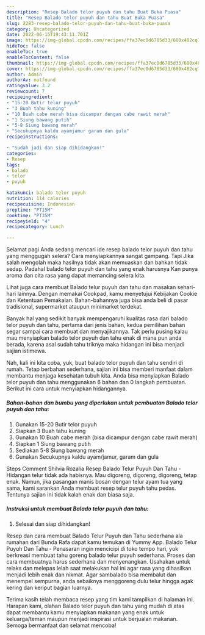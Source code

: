 ```yaml
---
description: "Resep Balado telor puyuh dan tahu Buat Buka Puasa"
title: "Resep Balado telor puyuh dan tahu Buat Buka Puasa"
slug: 2283-resep-balado-telor-puyuh-dan-tahu-buat-buka-puasa
category: Uncategorized
date: 2022-06-15T19:43:11.701Z
image: https://img-global.cpcdn.com/recipes/ffa37ec0d6785d33/680x482cq70/balado-telor-puyuh-dan-tahu-foto-resep-utama.jpg
hideToc: false
enableToc: true
enableTocContent: false
thumbnail: https://img-global.cpcdn.com/recipes/ffa37ec0d6785d33/680x482cq70/balado-telor-puyuh-dan-tahu-foto-resep-utama.jpg
cover: https://img-global.cpcdn.com/recipes/ffa37ec0d6785d33/680x482cq70/balado-telor-puyuh-dan-tahu-foto-resep-utama.jpg
author: Admin
authorAv: notfound
ratingvalue: 3.2
reviewcount: 7
recipeingredient:
- "15-20 Butir telor puyuh"
- "3 Buah tahu kuning"
- "10 Buah cabe merah bisa dicampur dengan cabe rawit merah"
- "1 Siung bawang putih"
- "5-8 Siung bawang merah"
- "Secukupnya kaldu ayamjamur garam dan gula"
recipeinstructions:

- "Sudah jadi dan siap dihidangkan!"
categories:
- Resep
tags:
- balado
- telor
- puyuh

katakunci: balado telor puyuh 
nutrition: 114 calories
recipecuisine: Indonesian
preptime: "PT15M"
cooktime: "PT35M"
recipeyield: "4"
recipecategory: Lunch

---
```



Selamat pagi Anda sedang mencari ide resep balado telor puyuh dan tahu yang menggugah selera? Cara menyiapkannya sangat gampang. Tapi Jika salah mengolah maka hasilnya tidak akan memuaskan dan bahkan tidak sedap. Padahal balado telor puyuh dan tahu yang enak harusnya Kan punya aroma dan cita rasa yang dapat memancing selera kita.


Lihat juga cara membuat Balado telur puyuh dan tahu dan masakan sehari-hari lainnya. Dengan memakai Cookpad, kamu menyetujui Kebijakan Cookie dan Ketentuan Pemakaian. Bahan-bahannya juga bisa anda beli di pasar tradisional, supermarket ataupun minimarket terdekat.

Banyak hal yang sedikit banyak mempengaruhi kualitas rasa dari balado telor puyuh dan tahu, pertama dari jenis bahan, kedua pemilihan bahan segar sampai cara membuat dan menyajikannya. Tak perlu pusing kalau mau menyiapkan balado telor puyuh dan tahu enak di mana pun anda berada, karena asal sudah tahu triknya maka hidangan ini bisa menjadi sajian istimewa.


Nah, kali ini kita coba, yuk, buat balado telor puyuh dan tahu sendiri di rumah. Tetap berbahan sederhana, sajian ini bisa memberi manfaat dalam membantu menjaga kesehatan tubuh kita. Anda bisa menyiapkan Balado telor puyuh dan tahu menggunakan 6 bahan dan 0 langkah pembuatan. Berikut ini cara untuk menyiapkan hidangannya.

<!--inarticleads1-->

##### Bahan-bahan dan bumbu yang diperlukan untuk pembuatan Balado telor puyuh dan tahu:

1. Gunakan 15-20 Butir telor puyuh
1. Siapkan 3 Buah tahu kuning
1. Gunakan 10 Buah cabe merah (bisa dicampur dengan cabe rawit merah)
1. Siapkan 1 Siung bawang putih
1. Sediakan 5-8 Siung bawang merah
1. Gunakan Secukupnya kaldu ayam/jamur, garam dan gula


Steps Comment Shilvia Rozalia Resep Balado Telur Puyuh Dan Tahu - Hidangan telur tidak ada habisnya. Mau digoreng, digoreng, digoreng, tetap enak. Namun, jika pasangan manis bosan dengan telur ayam tua yang sama, kami sarankan Anda membuat resep telur puyuh tahu pedas. Tentunya sajian ini tidak kalah enak dan biasa saja. 

<!--inarticleads2-->

##### Instruksi untuk membuat Balado telor puyuh dan tahu:


1. Selesai dan siap dihidangkan!

Resep dan cara membuat Balado Telur Puyuh dan Tahu sederhana ala rumahan dari Bunda Rafa dapat kamu temukan di Yummy App. Balado Telur Puyuh Dan Tahu - Penasaran ingin mencicipi di toko tempo hari, yuk berkreasi membuat tahu goreng balado telur puyuh sederhana. Proses dan cara membuatnya harus sederhana dan menyenangkan. Usahakan untuk relaks dan melepas lelah saat melakukan hal ini agar rasa yang dihasilkan menjadi lebih enak dan nikmat. Agar sambalado bisa membalut dan menempel sempurna, anda sebaiknya menggoreng dulu telur hingga agak kering dan keriput bagian luarnya. 

Terima kasih telah membaca resep yang tim kami tampilkan di halaman ini. Harapan kami, olahan Balado telor puyuh dan tahu yang mudah di atas dapat membantu kamu menyiapkan makanan yang enak untuk keluarga/teman maupun menjadi inspirasi untuk berjualan makanan. Semoga bermanfaat dan selamat mencoba!
